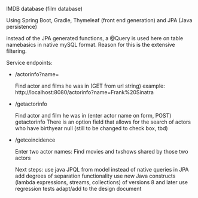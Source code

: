 IMDB database (film database)

Using Spring Boot, Gradle, Thymeleaf (front end generation) and JPA (Java persistence)

  instead of the JPA generated functions, a @Query is used here on table namebasics 
  in native mySQL format.
  Reason for this is the extensive filtering.

Service endpoints:

- /actorinfo?name=<a name>

  Find actor and films he was in (GET from url string) 
  example:
  http://localhost:8080/actorinfo?name=Frank%20Sinatra

- /getactorinfo

  Find actor and film he was in (enter actor name on form, POST)
  getactorinfo
  There is an option field that allows for the search of actors who have birthyear null
  (still to be changed to check box, tbd)

- /getcoincidence

  Enter two actor names: Find movies and tvshows shared by those two actors



  Next steps:
  use java JPQL from model instead of native queries in JPA
  add degrees of separation functionality
  use new Java constructs (lambda expressions, streams, collections) of versions 8 and later
  use regression tests
  adapt/add to the design document


 
  
